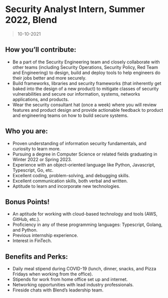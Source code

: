 # Security Analyst Intern, Summer 2022, Blend

> 10-10-2021

## How you’ll contribute:

- Be a part of the Security Engineering team and closely collaborate with other teams (including Security Operations, Security Policy, Red Team and Engineering) to design, build and deploy tools to help engineers do their jobs better and more securely.
- Build frameworks, libraries and security frameworks (that inherently get baked into the design of a new
product) to mitigate classes of security vulnerabilities and secure our information, systems, networks applications, and products.
- Wear the security consultant hat (once a week) where you will review features and product design and provide actionable feedback to product and engineering teams on how to build secure systems.

## Who you are:

- Proven understanding of information security fundamentals, and curiosity to learn more.
- Pursuing a degree in Computer Science or related fields graduating in Winter 2022 or Spring 2023.
- Experience with an object-oriented language like Python, Javascript, Typescript, Go, etc.
- Excellent coding, problem-solving, and debugging skills.
- Excellent communication skills, both verbal and written.
- Aptitude to learn and incorporate new technologies.

## Bonus Points!

- An aptitude for working with cloud-based technology and tools (AWS, GitHub, etc.).
- Proficiency in any of these programming languages: Typescript, Golang, and Python.
- Previous internship experience.
- Interest in FinTech.

## Benefits and Perks:

- Daily meal stipend during COVID-19 (lunch, dinner, snacks, and Pizza Fridays when working from the office).
- Stipends for work from home office set up and internet.
- Networking opportunities with lead industry professionals.
- Fireside chats with Blend’s leadership team.
